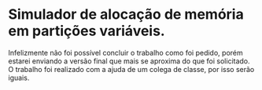 # Simulador de alocação de memória em partições variáveis.

Infelizmente não foi possível concluir o trabalho como foi pedido, porém estarei enviando a versão final que mais se aproxima do que foi solicitado. O trabalho foi realizado com a ajuda de um colega de classe, por isso serão iguais.
